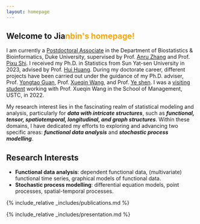 ```yaml
---
layout: homepage
---
```


## Welcome to Jia<n style="color: orange;">nbin's homepage!

I am currently a [Postdoctoral Associate](https://biostat.duke.edu/profile/jianbin-tan) in the Department of Biostatistics & Bioinformatics, Duke University, supervised by Prof. [Anru Zhang](https://anruzhang.github.io) and Prof. [Pixu Shi](https://pixushi.github.io). I received my Ph.D. in Statistics from Sun Yat-sen University in 2023, advised by Prof. [Hui Huang](https://math.sysu.edu.cn/teacher/485). During my doctorate career, different projects have been carried out under the guidance of my Ph.D. adviser, Prof. [Yongtao Guan](https://people.miami.edu/profile/yguan@miami.edu),  Prof. [Xueqin Wang](https://bs.ustc.edu.cn/english/profile.php?id=650), and Prof. [Ye shen](https://publichealth.uga.edu/faculty-member/ye-shen/). I was a [visiting student](https://statlab905.github.io/author/jianbin-tan/) working with Prof. Xueqin Wang in the School of Management, USTC, in 2022.

My research interest lies in the fascinating realm of statistical modeling and analysis, particularly for ***data with intricate structures***, such as ***functional, tensor, spatiotemporal, longitudinal, and graph structures***. Within these domains, I have dedicated my efforts to exploring and advancing two specific areas: ***functional data analysis*** and ***stochastic process modelling***. 

## Research Interests

- **Functional data analysis**: dependent functional data, (multivariate) functional time series, graphical models of functional data.
- **Stochastic process modelling**: differential equation models, point processes, spatial-temporal processes.


{% include_relative _includes/publications.md %}

{% include_relative _includes/presentation.md %}  
